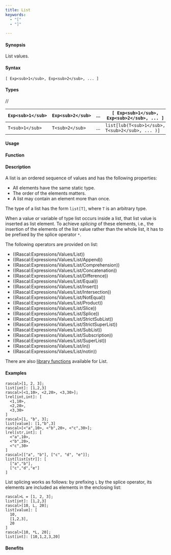 ```yaml
---
title: List
keywords:
  - "["
  - "]"

---
```


#### Synopsis

List values.

#### Syntax

`[ Exp<sub>1</sub>, Exp<sub>2</sub>, ... ]`

#### Types

//


|  `Exp<sub>1</sub>` |  `Exp<sub>2</sub>` |  ...  |  `[ Exp<sub>1</sub>, Exp<sub>2</sub>, ... ]`    |
| --- | --- | --- | --- |
| `T<sub>1</sub>`    | `T<sub>2</sub>`    |  ...  |  `list[lub(T<sub>1</sub>, T<sub>2</sub>, ... )]`  |


#### Usage

#### Function

#### Description

A list is an ordered sequence of values and has the following properties:

*  All elements have the same static type.
*  The order of the elements matters.
*  A list may contain an element more than once.


The type of a list has the form `list[T]`,
where `T` is an arbitrary type.

When a value or variable of type list occurs inside a list, that list value is inserted as list element.
To achieve _splicing_ of these elements, i.e., the insertion of the elements of the list value rather than the whole list,
it has to be prefixed by the splice operator `*`.

The following operators are provided on list:
* ((Rascal:Expressions/Values/List))
* ((Rascal:Expressions/Values/List/Append))
* ((Rascal:Expressions/Values/List/Comprehension))
* ((Rascal:Expressions/Values/List/Concatenation))
* ((Rascal:Expressions/Values/List/Difference))
* ((Rascal:Expressions/Values/List/Equal))
* ((Rascal:Expressions/Values/List/Insert))
* ((Rascal:Expressions/Values/List/Intersection))
* ((Rascal:Expressions/Values/List/NotEqual))
* ((Rascal:Expressions/Values/List/Product))
* ((Rascal:Expressions/Values/List/Slice))
* ((Rascal:Expressions/Values/List/Splice))
* ((Rascal:Expressions/Values/List/StrictSubList))
* ((Rascal:Expressions/Values/List/StrictSuperList))
* ((Rascal:Expressions/Values/List/SubList))
* ((Rascal:Expressions/Values/List/Subscription))
* ((Rascal:Expressions/Values/List/SuperList))
* ((Rascal:Expressions/Values/List/in))
* ((Rascal:Expressions/Values/List/notin))

There are also [library functions](/Library/List) available for List.

#### Examples


```rascal-shell
rascal>[1, 2, 3];
list[int]: [1,2,3]
rascal>[<1,10>, <2,20>, <3,30>];
lrel[int,int]: [
  <1,10>,
  <2,20>,
  <3,30>
]
rascal>[1, "b", 3];
list[value]: [1,"b",3]
rascal>[<"a",10>, <"b",20>, <"c",30>];
lrel[str,int]: [
  <"a",10>,
  <"b",20>,
  <"c",30>
]
rascal>[["a", "b"], ["c", "d", "e"]];
list[list[str]]: [
  ["a","b"],
  ["c","d","e"]
]
```
List splicing works as follows: by prefixing `L` by the splice operator, its elements are included as elements in the enclosing list:

```rascal-shell
rascal>L = [1, 2, 3];
list[int]: [1,2,3]
rascal>[10, L, 20];
list[value]: [
  10,
  [1,2,3],
  20
]
rascal>[10, *L, 20];
list[int]: [10,1,2,3,20]
```

#### Benefits


